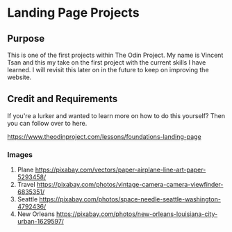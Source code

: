# Landing Page Projects

## Purpose
This is one of the first projects within The Odin Project. My name is Vincent Tsan and this my take on the first project with the current skills I have learned. I will revisit this later on in the future to keep on improving the website.


## Credit and Requirements
If you're a lurker and wanted to learn more on how to do this yourself? Then you can follow over to here.

https://www.theodinproject.com/lessons/foundations-landing-page

### Images

1. Plane https://pixabay.com/vectors/paper-airplane-line-art-paper-5293458/
2. Travel https://pixabay.com/photos/vintage-camera-camera-viewfinder-6835351/
3. Seattle https://pixabay.com/photos/space-needle-seattle-washington-4792436/
4. New Orleans https://pixabay.com/photos/new-orleans-louisiana-city-urban-1629597/
